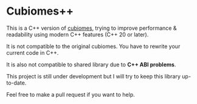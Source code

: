 # Cubiomes++

This is a C++ version of [cubiomes](https://github.com/Cubitect/cubiomes), trying to improve performance & readability using modern C++ features (C++ 20 or later).

It is not compatible to the original cubiomes. You have to rewrite your current code in C++.

It is also not compatible to shared library due to **C++ ABI problems**.

This project is still under development but I will try to keep this library up-to-date.

Feel free to make a pull request if you want to help.

